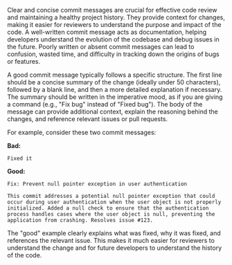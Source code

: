 Clear and concise commit messages are crucial for effective code review and maintaining a healthy project history. They provide context for changes, making it easier for reviewers to understand the purpose and impact of the code. A well-written commit message acts as documentation, helping developers understand the evolution of the codebase and debug issues in the future. Poorly written or absent commit messages can lead to confusion, wasted time, and difficulty in tracking down the origins of bugs or features.

A good commit message typically follows a specific structure. The first line should be a concise summary of the change (ideally under 50 characters), followed by a blank line, and then a more detailed explanation if necessary. The summary should be written in the imperative mood, as if you are giving a command (e.g., "Fix bug" instead of "Fixed bug"). The body of the message can provide additional context, explain the reasoning behind the changes, and reference relevant issues or pull requests.

For example, consider these two commit messages:

**Bad:**

```
Fixed it
```

**Good:**

```
Fix: Prevent null pointer exception in user authentication

This commit addresses a potential null pointer exception that could occur during user authentication when the user object is not properly initialized. Added a null check to ensure that the authentication process handles cases where the user object is null, preventing the application from crashing. Resolves issue #123.
```

The "good" example clearly explains what was fixed, why it was fixed, and references the relevant issue. This makes it much easier for reviewers to understand the change and for future developers to understand the history of the code.